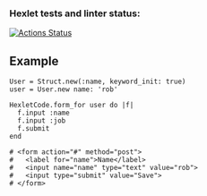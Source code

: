 ### Hexlet tests and linter status:
[![Actions Status](https://github.com/mihalychev/rails-project-63/workflows/hexlet-check/badge.svg)](https://github.com/mihalychev/rails-project-63/actions)

## Example
```
User = Struct.new(:name, keyword_init: true)
user = User.new name: 'rob'

HexletCode.form_for user do |f|
  f.input :name
  f.input :job
  f.submit
end

# <form action="#" method="post">
#   <label for="name">Name</label>
#   <input name="name" type="text" value="rob">
#   <input type="submit" value="Save">
# </form>
```
